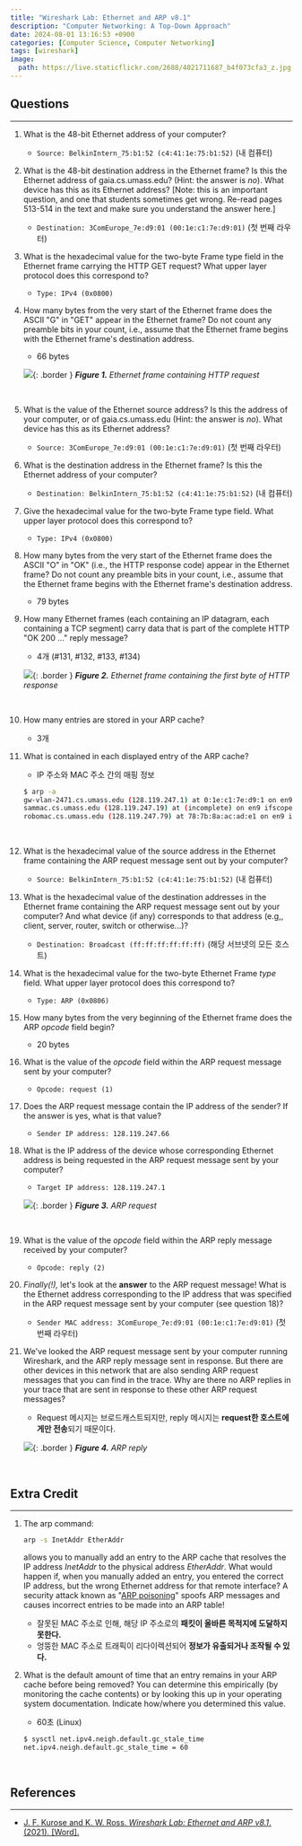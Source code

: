 ```yaml
---
title: "Wireshark Lab: Ethernet and ARP v8.1"
description: "Computer Networking: A Top-Down Approach"
date: 2024-08-01 13:16:53 +0900
categories: [Computer Science, Computer Networking]
tags: [wireshark]
image:
  path: https://live.staticflickr.com/2688/4021711687_b4f073cfa3_z.jpg
---
```


## Questions

---

1. What is the 48-bit Ethernet address of your computer?
   - `Source: BelkinIntern_75:b1:52 (c4:41:1e:75:b1:52)` (내 컴퓨터)

2. What is the 48-bit destination address in the Ethernet frame? Is this the Ethernet address of gaia.cs.umass.edu? (Hint: the answer is _no_). What device has this as its Ethernet address? [Note: this is an important question, and one that students sometimes get wrong. Re-read pages 513-514 in the text and make sure you understand the answer here.]
   - `Destination: 3ComEurope_7e:d9:01 (00:1e:c1:7e:d9:01)` (첫 번째 라우터)

3. What is the hexadecimal value for the two-byte Frame type field in the Ethernet frame carrying the HTTP GET request? What upper layer protocol does this correspond to?
   - `Type: IPv4 (0x0800)`

4. How many bytes from the very start of the Ethernet frame does the ASCII "G" in "GET" appear in the Ethernet frame? Do not count any preamble bits in your count, i.e., assume that the Ethernet frame begins with the Ethernet frame's destination address.
   - 66 bytes

   ![](/posts/20240801/http-request.png){: .border }
   _**Figure 1.** Ethernet frame containing HTTP request_

   <br>

5. What is the value of the Ethernet source address? Is this the address of your computer, or of gaia.cs.umass.edu (Hint: the answer is _no_). What device has this as its Ethernet address?
   - `Source: 3ComEurope_7e:d9:01 (00:1e:c1:7e:d9:01)` (첫 번째 라우터)

6. What is the destination address in the Ethernet frame? Is this the Ethernet address of your computer?
   - `Destination: BelkinIntern_75:b1:52 (c4:41:1e:75:b1:52)` (내 컴퓨터)

7. Give the hexadecimal value for the two-byte Frame type field. What upper layer protocol does this correspond to?
   - `Type: IPv4 (0x0800)`

8. How many bytes from the very start of the Ethernet frame does the ASCII "O" in "OK" (i.e., the HTTP response code) appear in the Ethernet frame? Do not count any preamble bits in your count, i.e., assume that the Ethernet frame begins with the Ethernet frame's destination address.
   - 79 bytes

9. How many Ethernet frames (each containing an IP datagram, each containing a TCP segment) carry data that is part of the complete HTTP "OK 200 ..." reply message?
   - 4개 (#131, #132, #133, #134)

   ![](/posts/20240801/http-response.png){: .border }
   _**Figure 2.** Ethernet frame containing the first byte of HTTP response_

   <br>

10. How many entries are stored in your ARP cache?
    - 3개

11. What is contained in each displayed entry of the ARP cache?
    - IP 주소와 MAC 주소 간의 매핑 정보

    ```bash
    $ arp -a
    gw-vlan-2471.cs.umass.edu (128.119.247.1) at 0:1e:c1:7e:d9:1 on en9 ifscope [ethernet]
    sammac.cs.umass.edu (128.119.247.19) at (incomplete) on en9 ifscope [ethernet]
    robomac.cs.umass.edu (128.119.247.79) at 78:7b:8a:ac:ad:e1 on en9 ifscope [ethernet]
    ```

    <br>

12. What is the hexadecimal value of the source address in the Ethernet frame containing the ARP request message sent out by your computer?
    - `Source: BelkinIntern_75:b1:52 (c4:41:1e:75:b1:52)` (내 컴퓨터)

13. What is the hexadecimal value of the destination addresses in the Ethernet frame containing the ARP request message sent out by your computer? And what device (if any) corresponds to that address (e.g,, client, server, router, switch or otherwise...)?
    - `Destination: Broadcast (ff:ff:ff:ff:ff:ff)` (해당 서브넷의 모든 호스트)

14. What is the hexadecimal value for the two-byte Ethernet Frame _type_ field. What upper layer protocol does this correspond to?
    - `Type: ARP (0x0806)`

15. How many bytes from the very beginning of the Ethernet frame does the ARP _opcode_ field begin?
    - 20 bytes

16. What is the value of the _opcode_ field within the ARP request message sent by your computer?
    - `Opcode: request (1)`

17. Does the ARP request message contain the IP address of the sender? If the answer is yes, what is that value?
    - `Sender IP address: 128.119.247.66`

18. What is the IP address of the device whose corresponding Ethernet address is being requested in the ARP request message sent by your computer?
    - `Target IP address: 128.119.247.1`

    ![](/posts/20240801/arp-request.png){: .border }
    _**Figure 3.** ARP request_

    <br>

19. What is the value of the _opcode_ field within the ARP reply message received by your computer?
    - `Opcode: reply (2)`

20. _Finally(!),_ let's look at the **answer** to the ARP request message! What is the Ethernet address corresponding to the IP address that was specified in the ARP request message sent by your computer (see question 18)?
    - `Sender MAC address: 3ComEurope_7e:d9:01 (00:1e:c1:7e:d9:01)` (첫 번째 라우터)

21. We've looked the ARP request message sent by your computer running Wireshark, and the ARP reply message sent in response. But there are other devices in this network that are also sending ARP request messages that you can find in the trace. Why are there no ARP replies in your trace that are sent in response to these other ARP request messages?
    - Request 메시지는 브로드캐스트되지만, reply 메시지는 **request한 호스트에게만 전송**되기 때문이다.

    ![](/posts/20240801/arp-reply.png){: .border }
    _**Figure 4.** ARP reply_

    <br>

## Extra Credit

---

1. The arp command:
   ```bash
   arp -s InetAddr EtherAddr
   ```
   allows you to manually add an entry to the ARP cache that resolves the IP address _InetAddr_ to the physical address _EtherAddr_. What would happen if, when you manually added an entry, you entered the correct IP address, but the wrong Ethernet address for that remote interface? A security attack known as "[ARP poisoning](https://www.varonis.com/blog/arp-poisoning/)" spoofs ARP messages and causes incorrect entries to be made into an ARP table!
   - 잘못된 MAC 주소로 인해, 해당 IP 주소로의 **패킷이 올바른 목적지에 도달하지 못한다.**
   - 엉뚱한 MAC 주소로 트래픽이 리다이렉션되어 **정보가 유출되거나 조작될 수 있다.**

2. What is the default amount of time that an entry remains in your ARP cache before being removed? You can determine this empirically (by monitoring the cache contents) or by looking this up in your operating system documentation. Indicate how/where you determined this value.
   - 60초 (Linux)

   ```bash
   $ sysctl net.ipv4.neigh.default.gc_stale_time
   net.ipv4.neigh.default.gc_stale_time = 60
   ```

   <br>

## References

---

- [J. F. Kurose and K. W. Ross. _Wireshark Lab: Ethernet and ARP v8.1_. (2021). [Word].](https://www-net.cs.umass.edu/wireshark-labs/Wireshark_Ethernet_ARP_v8.1.doc)
